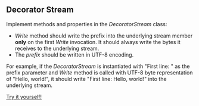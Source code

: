 ## Decorator Stream

Implement methods and properties in the _DecoratorStream_ class:

- _Write_ method should write the prefix into the underlying stream member **only** on the first _Write_ invocation. It should always write the bytes it receives to the underlying stream.
- The _prefix_ should be written in UTF-8 encoding.

For example, if the _DecoratorStream_ is instantiated with "First line: " as the prefix parameter and _Write_ method is called with UTF-8 byte representation of "Hello, world!", it should write "First line: Hello, world!" into the underlying stream.

[Try it yourself!](https://www.testdome.com/questions/c-sharp/decorator-stream/96022)